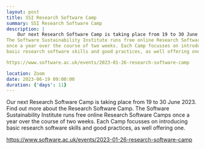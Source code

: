 ```yaml
---
layout: post
title: SSI Research Software Camp
summary: SSI Research Software Camp
description: |
    Our next Research Software Camp is taking place from 19 to 30 June 2023. Find out more about the Research Software Camp. 
The Software Sustainability Institute runs free online Research Software Camps
once a year over the course of two weeks. Each Camp focusses on introducing
basic research software skills and good practices, as well offering one.

https://www.software.ac.uk/events/2023-01-26-research-software-camp

location: Zoom
date: 2023-06-19 09:00:00
duration: {'days': 11}
---
```


Our next Research Software Camp is taking place from 19 to 30 June 2023. Find out more about the Research Software Camp. 
The Software Sustainability Institute runs free online Research Software Camps
once a year over the course of two weeks. Each Camp focusses on introducing
basic research software skills and good practices, as well offering one.

https://www.software.ac.uk/events/2023-01-26-research-software-camp
 